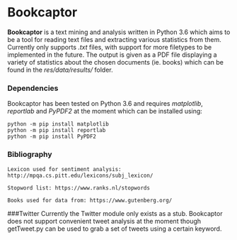 # Bookcaptor
**Bookcaptor** is a text mining and analysis written in Python 3.6 which aims to be a tool for reading text files and extracting various statistics from them.
Currently only supports *.txt* files, with support for more filetypes to be implemented in the future.
The output is given as a PDF file displaying a variety of statistics about the chosen documents (ie. books) which can be found in the *res/data/results/* folder.

### Dependencies
Bookcaptor has been tested on Python 3.6 and requires *matplotlib*, *reportlab* and *PyPDF2* at the moment which can be installed using:
```
python -m pip install matplotlib
python -m pip install reportlab
python -m pip install PyPDF2
```

### Bibliography
```
Lexicon used for sentiment analysis: http://mpqa.cs.pitt.edu/lexicons/subj_lexicon/

Stopword list: https://www.ranks.nl/stopwords

Books used for data from: https://www.gutenberg.org/
```

###Twitter
Currently the Twitter module only exists as a stub. Bookcaptor does not support convenient tweet analysis at the moment though getTweet.py can be used to grab a set of tweets using a certain keyword.